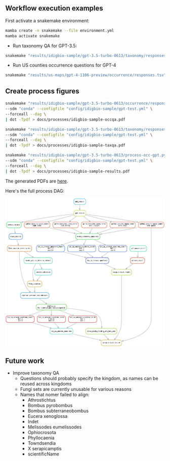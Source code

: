 ## Workflow execution examples

First activate a snakemake environment:

```bash
mamba create -n snakemake --file environment.yml
mamba activate snakemake
```

* Run taxonomy QA for GPT-3.5:

```bash
snakemake "results/idigbio-sample/gpt-3.5-turbo-0613/taxonomy/responses.tsv" --sdm "conda" -c 8 --configfile "config/idigbio-sample/gpt-3.5-turbo-0613.yml"
```

* Run US counties occurrence questions for GPT-4

```bash
snakemake "results/us-maps/gpt-4-1106-preview/occurrence/responses.tsv" --sdm "conda" -c 8 --configfile "config/us-maps/gpt-4-1106-preview.yml"
```

## Create process figures

```bash
snakemake "results/idigbio-sample/gpt-3.5-turbo-0613/occurrence/responses.tsv" \
--sdm "conda" --configfile "config/idigbio-sample/gpt-test.yml" \
--forceall --dag \
| dot -Tpdf > docs/processes/idigbio-sample-occqa.pdf
```

```bash
snakemake "results/idigbio-sample/gpt-3.5-turbo-0613/taxonomy/responses.tsv" \
--sdm "conda" --configfile "config/idigbio-sample/gpt-test.yml" \
--forceall --dag \
| dot -Tpdf > docs/processes/idigbio-sample-taxqa.pdf
```

```bash
snakemake "results/idigbio-sample/gpt-3.5-turbo-0613/process-occ-gpt.py.ipynb" \
--sdm "conda" --configfile "config/idigbio-sample/gpt-test.yml" \
--forceall --dag \
| dot -Tpdf > docs/processes/idigbio-sample-results.pdf
```

The generated PDFs are [here](docs/idigbio-sample/).

Here's the full process DAG:

![Full process DAG](docs/idigbio-sample/idigbio-sample-results.png)

## Future work

* Improve taxonomy QA
    * Questions should probably specify the kingdom, as names can be reused across kingdoms
    * Fungi sets are currently unusable for various reasons
    * Names that nomer failed to align:
        * Athrostichtus
        * Bombus pyrobombus
        * Bombus subterraneobombus
        * Eucera xenoglossa
        * Indet
        * Melissodes eumelissodes
        * Ophiocrosota
        * Phyllocaenia
        * Towndsendia
        * X serapicamptis
        * scientificName
